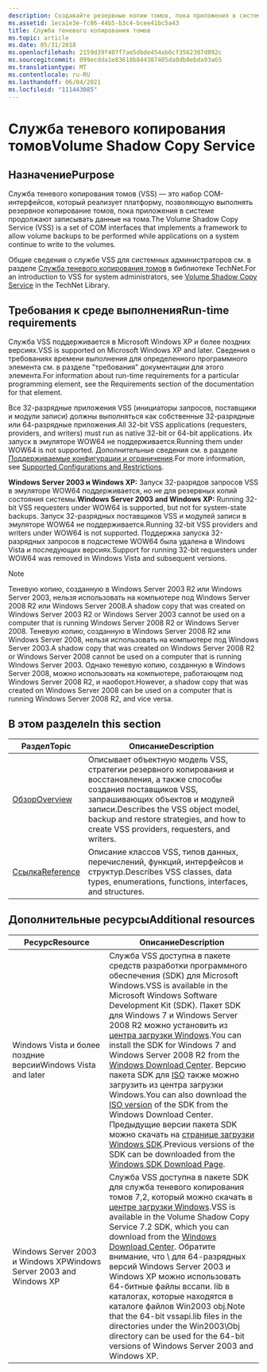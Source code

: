 ```yaml
---
description: Создавайте резервные копии томов, пока приложения в системе продолжают запись в тома. Сократите время простоя приложения, быстро создав моментальный снимок (теневое копирование) тома, который дублирует все данные. Выполните многотоме резервное копирование.
ms.assetid: 1eca1e3e-fc86-44b5-b3c4-bcee41bc5a43
title: Служба теневого копирования томов
ms.topic: article
ms.date: 05/31/2018
ms.openlocfilehash: 2159d39f407f7ae5dbde454ab6cf3562307d892c
ms.sourcegitcommit: 099ecdda1e83618b844387405da0db0ebda93a65
ms.translationtype: MT
ms.contentlocale: ru-RU
ms.lasthandoff: 06/04/2021
ms.locfileid: "111443085"
---
```

# <a name="volume-shadow-copy-service"></a><span data-ttu-id="6228b-105">Служба теневого копирования томов</span><span class="sxs-lookup"><span data-stu-id="6228b-105">Volume Shadow Copy Service</span></span>

## <a name="purpose"></a><span data-ttu-id="6228b-106">Назначение</span><span class="sxs-lookup"><span data-stu-id="6228b-106">Purpose</span></span>

<span data-ttu-id="6228b-107">Служба теневого копирования томов (VSS) — это набор COM-интерфейсов, который реализует платформу, позволяющую выполнять резервное копирование томов, пока приложения в системе продолжают записывать данные на тома.</span><span class="sxs-lookup"><span data-stu-id="6228b-107">The Volume Shadow Copy Service (VSS) is a set of COM interfaces that implements a framework to allow volume backups to be performed while applications on a system continue to write to the volumes.</span></span>

<span data-ttu-id="6228b-108">Общие сведения о службе VSS для системных администраторов см. в разделе [Служба теневого копирования томов](/windows-server/storage/file-server/volume-shadow-copy-service) в библиотеке TechNet.</span><span class="sxs-lookup"><span data-stu-id="6228b-108">For an introduction to VSS for system administrators, see [Volume Shadow Copy Service](/windows-server/storage/file-server/volume-shadow-copy-service) in the TechNet Library.</span></span>

## <a name="run-time-requirements"></a><span data-ttu-id="6228b-109">Требования к среде выполнения</span><span class="sxs-lookup"><span data-stu-id="6228b-109">Run-time requirements</span></span>

<span data-ttu-id="6228b-110">Служба VSS поддерживается в Microsoft Windows XP и более поздних версиях.</span><span class="sxs-lookup"><span data-stu-id="6228b-110">VSS is supported on Microsoft Windows XP and later.</span></span> <span data-ttu-id="6228b-111">Сведения о требованиях времени выполнения для определенного программного элемента см. в разделе "требования" документации для этого элемента.</span><span class="sxs-lookup"><span data-stu-id="6228b-111">For information about run-time requirements for a particular programming element, see the Requirements section of the documentation for that element.</span></span>

<span data-ttu-id="6228b-112">Все 32-разрядные приложения VSS (инициаторы запросов, поставщики и модули записи) должны выполняться как собственные 32-разрядные или 64-разрядные приложения.</span><span class="sxs-lookup"><span data-stu-id="6228b-112">All 32-bit VSS applications (requesters, providers, and writers) must run as native 32-bit or 64-bit applications.</span></span> <span data-ttu-id="6228b-113">Их запуск в эмуляторе WOW64 не поддерживается.</span><span class="sxs-lookup"><span data-stu-id="6228b-113">Running them under WOW64 is not supported.</span></span> <span data-ttu-id="6228b-114">Дополнительные сведения см. в разделе [Поддерживаемые конфигурации и ограничения](usage-conventions.md).</span><span class="sxs-lookup"><span data-stu-id="6228b-114">For more information, see [Supported Configurations and Restrictions](usage-conventions.md).</span></span>

<span data-ttu-id="6228b-115">**Windows Server 2003 и Windows XP:** Запуск 32-разрядов запросов VSS в эмуляторе WOW64 поддерживается, но не для резервных копий состояния системы.</span><span class="sxs-lookup"><span data-stu-id="6228b-115">**Windows Server 2003 and Windows XP:** Running 32-bit VSS requesters under WOW64 is supported, but not for system-state backups.</span></span> <span data-ttu-id="6228b-116">Запуск 32-разрядных поставщиков VSS и модулей записи в эмуляторе WOW64 не поддерживается.</span><span class="sxs-lookup"><span data-stu-id="6228b-116">Running 32-bit VSS providers and writers under WOW64 is not supported.</span></span> <span data-ttu-id="6228b-117">Поддержка запуска 32-разрядных запросов в подсистеме WOW64 была удалена в Windows Vista и последующих версиях.</span><span class="sxs-lookup"><span data-stu-id="6228b-117">Support for running 32-bit requesters under WOW64 was removed in Windows Vista and subsequent versions.</span></span>

> [!Note]  
> <span data-ttu-id="6228b-118">Теневую копию, созданную в Windows Server 2003 R2 или Windows Server 2003, нельзя использовать на компьютере под Windows Server 2008 R2 или Windows Server 2008.</span><span class="sxs-lookup"><span data-stu-id="6228b-118">A shadow copy that was created on Windows Server 2003 R2 or Windows Server 2003 cannot be used on a computer that is running Windows Server 2008 R2 or Windows Server 2008.</span></span> <span data-ttu-id="6228b-119">Теневую копию, созданную в Windows Server 2008 R2 или Windows Server 2008, нельзя использовать на компьютере под Windows Server 2003.</span><span class="sxs-lookup"><span data-stu-id="6228b-119">A shadow copy that was created on Windows Server 2008 R2 or Windows Server 2008 cannot be used on a computer that is running Windows Server 2003.</span></span> <span data-ttu-id="6228b-120">Однако теневую копию, созданную в Windows Server 2008, можно использовать на компьютере, работающем под Windows Server 2008 R2, и наоборот.</span><span class="sxs-lookup"><span data-stu-id="6228b-120">However, a shadow copy that was created on Windows Server 2008 can be used on a computer that is running Windows Server 2008 R2, and vice versa.</span></span>

 

## <a name="in-this-section"></a><span data-ttu-id="6228b-121">В этом разделе</span><span class="sxs-lookup"><span data-stu-id="6228b-121">In this section</span></span>



| <span data-ttu-id="6228b-122">Раздел</span><span class="sxs-lookup"><span data-stu-id="6228b-122">Topic</span></span>                                                          | <span data-ttu-id="6228b-123">Описание</span><span class="sxs-lookup"><span data-stu-id="6228b-123">Description</span></span>                                                                                                                         |
|----------------------------------------------------------------|-------------------------------------------------------------------------------------------------------------------------------------|
| [<span data-ttu-id="6228b-124">Обзор</span><span class="sxs-lookup"><span data-stu-id="6228b-124">Overview</span></span>](volume-shadow-copy-service-overview.md)<br/> | <span data-ttu-id="6228b-125">Описывает объектную модель VSS, стратегии резервного копирования и восстановления, а также способы создания поставщиков VSS, запрашивающих объектов и модулей записи.</span><span class="sxs-lookup"><span data-stu-id="6228b-125">Describes the VSS object model, backup and restore strategies, and how to create VSS providers, requesters, and writers.</span></span><br/> |
| [<span data-ttu-id="6228b-126">Ссылка</span><span class="sxs-lookup"><span data-stu-id="6228b-126">Reference</span></span>](volume-shadow-copy-reference.md)<br/>       | <span data-ttu-id="6228b-127">Описание классов VSS, типов данных, перечислений, функций, интерфейсов и структур.</span><span class="sxs-lookup"><span data-stu-id="6228b-127">Describes VSS classes, data types, enumerations, functions, interfaces, and structures.</span></span><br/>                                  |



 

## <a name="additional-resources"></a><span data-ttu-id="6228b-128">Дополнительные ресурсы</span><span class="sxs-lookup"><span data-stu-id="6228b-128">Additional resources</span></span>



|   <span data-ttu-id="6228b-129">Ресурс</span><span class="sxs-lookup"><span data-stu-id="6228b-129">Resource</span></span>                                 |   <span data-ttu-id="6228b-130">Описание</span><span class="sxs-lookup"><span data-stu-id="6228b-130">Description</span></span>                                                                                                                                                                                                                                                                                                                                                                                                                                                                                                          |
|------------------------------------|-------------------------------------------------------------------------------------------------------------------------------------------------------------------------------------------------------------------------------------------------------------------------------------------------------------------------------------------------------------------------------------------------------------------------------------------------------------------------------------------------------------|
| <span data-ttu-id="6228b-131">Windows Vista и более поздние версии</span><span class="sxs-lookup"><span data-stu-id="6228b-131">Windows Vista and later</span></span>            | <span data-ttu-id="6228b-132">Служба VSS доступна в пакете средств разработки программного обеспечения (SDK) для Microsoft Windows.</span><span class="sxs-lookup"><span data-stu-id="6228b-132">VSS is available in the Microsoft Windows Software Development Kit (SDK).</span></span> <span data-ttu-id="6228b-133">Пакет SDK для Windows 7 и Windows Server 2008 R2 можно установить из [центра загрузки Windows](https://www.microsoft.com/download/details.aspx?id=8279).</span><span class="sxs-lookup"><span data-stu-id="6228b-133">You can install the SDK for Windows 7 and Windows Server 2008 R2 from the [Windows Download Center](https://www.microsoft.com/download/details.aspx?id=8279).</span></span> <span data-ttu-id="6228b-134">Версию пакета SDK для [ISO](https://www.microsoft.com/download/details.aspx?id=8442) также можно загрузить из центра загрузки Windows.</span><span class="sxs-lookup"><span data-stu-id="6228b-134">You can also download the [ISO version](https://www.microsoft.com/download/details.aspx?id=8442) of the SDK from the Windows Download Center.</span></span> <span data-ttu-id="6228b-135">Предыдущие версии пакета SDK можно скачать на [странице загрузки Windows SDK](https://msdn.microsoft.com/windows/bb980924.aspx).</span><span class="sxs-lookup"><span data-stu-id="6228b-135">Previous versions of the SDK can be downloaded from the [Windows SDK Download Page](https://msdn.microsoft.com/windows/bb980924.aspx).</span></span> |
| <span data-ttu-id="6228b-136">Windows Server 2003 и Windows XP</span><span class="sxs-lookup"><span data-stu-id="6228b-136">Windows Server 2003 and Windows XP</span></span> | <span data-ttu-id="6228b-137">Служба VSS доступна в пакете SDK для служба теневого копирования томов 7,2, который можно скачать в [центре загрузки Windows](https://www.microsoft.com/download/details.aspx?id=23490).</span><span class="sxs-lookup"><span data-stu-id="6228b-137">VSS is available in the Volume Shadow Copy Service 7.2 SDK, which you can download from the [Windows Download Center](https://www.microsoft.com/download/details.aspx?id=23490).</span></span> <span data-ttu-id="6228b-138">Обратите внимание, что \\ для 64-разрядных версий Windows Server 2003 и Windows XP можно использовать 64-битные файлы вссапи. lib в каталогах, которые находятся в каталоге файлов Win2003 obj.</span><span class="sxs-lookup"><span data-stu-id="6228b-138">Note that the 64-bit vssapi.lib files in the directories under the Win2003\\Obj directory can be used for the 64-bit versions of Windows Server 2003 and Windows XP.</span></span>                                                                                                                                                                 |



 

 

 
